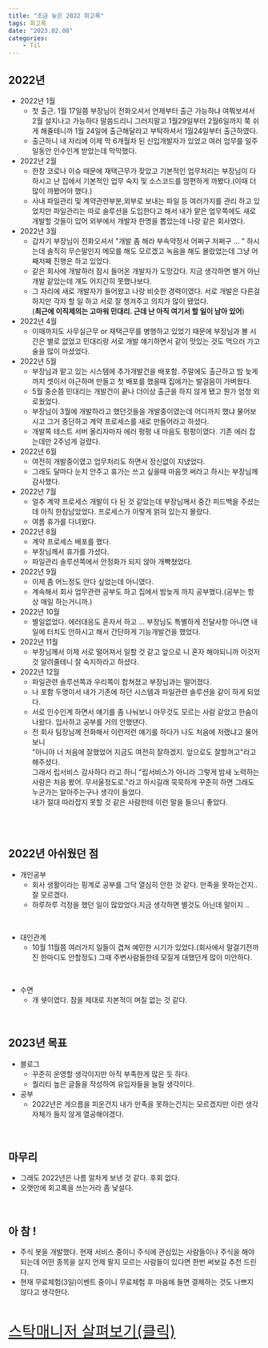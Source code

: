 ```yaml
---
title: "조금 늦은 2022 회고록"
tags: 회고록
date: "2023.02.08"
categories: 
    - Til
---
```


## 2022년
- 2022년 1월
    - 첫 출근. 1월 17일쯤 부장님이 전화오셔서 언제부터 출근 가능하냐 여쭤보셔서 2월 설지나고 가능하다 말씀드리니 그러지말고 1월29일부터 2월6일까지 쭉 쉬게 해줄테니까 1월 24일에 출근해달라고 부탁하셔서 1월24일부터 출근하였다.<br>
    - 출근하니 내 자리에 이제 막 6개월차 된 신입개발자가 있었고 여러 업무를 일주일동안 인수인계 받았는데 막막했다.<br>
- 2022년 2월
    - 한창 코로나 이슈 때문에 재택근무가 잦았고 기본적인 업무처리는 부장님이 다 하시고 난 집에서 기본적인 업무 숙지 및 소스코드를 맘편하게 까봤다.(이때 더 많이 까봤어야 했다.)
    - 사내 파일관리 및 계약관련부분,외부로 보내는 파일 등 여러가지를 관리 하고 있었지만 파일관리는 따로 솔루션을 도입한다고 해서 내가 맡은 업무쪽에도 새로 개발할 것들이 있어 외부에서 개발자 한명을 뽑았는데 나랑 같은 회사였다.
- 2022년 3월
    - 갑자기 부장님이 전화오셔서 "개발 좀 해라 부속약정서 어쩌구 저쩌구 ... " 하시는데 솔직히 무슨말인지 메모를 해도 모르겠고 녹음을 해도 몰랐었는데 그냥 어째저째 진행은 하고 있었다.
    - 같은 회사에 개발하러 잠시 들어온 개발자가 도망갔다. 지금 생각하면 별거 아닌 개발 같았는데 걔도 어지간히 못했나보다.
    - 그 자리에 새로 개발자가 들어왔고 나랑 비슷한 경력이였다. 서로 개발은 다른걸 하지만 각자 할 일 하고 서로 잘 챙겨주고 의지가 많이 됐었다.<br>(**최근에 이직제의는 고마워 민대리. 근데 난 아직 여기서 할 일이 남아 있어**)
- 2022년 4월
    - 이때까지도 사무실근무 or 재택근무를 병행하고 있었기 때문에 부장님과 볼 시간은 별로 없었고 민대리랑 서로 개발 얘기하면서 같이 맛있는 것도 먹으러 가고 술을 많이 마셨었다.
- 2022년 5월
    - 부장님과 맡고 있는 시스템에 추가개발건을 배포함. 주말에도 출근하고 밤 늦게까지 셋이서 야근하며 만들고 첫 배포를 했을때 집에가는 발걸음이 가벼웠다.
    - 5월 중순쯤 민대리는 개발건이 끝나 더이상 출근을 하지 않게 됐고 뭔가 엄청 외로웠었다.
    - 부장님이 3월에 개발하라고 했던것들을 개발중이였는데 어디까지 했냐 물어보시고 그거 중단하고 계약 프로세스를 새로 만들어라고 하셨다.
    - 개발쪽 테스트 서버 올리자마자 에러 펑펑 내 마음도 펑펑이였다. 기존 에러 잡는데만 2주넘게 걸렸다.
- 2022년 6월
    - 여전히 개발중이였고 업무처리도 하면서 정신없이 지냈었다.
    - 그래도 달마다 눈치 안주고 휴가는 쓰고 싶을때 마음껏 써라고 하시는 부장님께 감사했다.
- 2022년 7월
    - 얼추 계약 프로세스 개발이 다 된 것 같았는데 부장님께서 중간 피드백을 주셨는데 아직 한참남았었다. 프로세스가 이렇게 얽혀 있는지 몰랐다.
    - 여름 휴가를 다녀왔다.
- 2022년 8월
    - 계약 프로세스 배포를 했다.
    - 부장님께서 휴가를 가셨다.
    - 파일관리 솔루션쪽에서 안정화가 되지 않아 개빡쳤었다.
- 2022년 9월
    - 이제 좀 어느정도 안다 싶었는데 아니였다.
    - 계속해서 회사 업무관련 공부도 하고 집에서 밤늦게 까지 공부했다.(공부는 항상 매일 하는거니까.)
- 2022년 10월
    - 별일없었다. 에러대응도 혼자서 하고 ... 부장님도 특별하게 전달사항 아니면 내 일에 터치도 안하시고 해서 간단하게 기능개발건을 했었다.
- 2022년 11월
    - 부장님께서 이제 서로 떨어져서 일할 것 같고 앞으로 니 혼자 해야되니까 이것저것 알려줄테니 잘 숙지하라고 하셨다.
- 2022년 12월
    - 파일관련 솔루션쪽과 우리쪽이 합쳐졌고 부장님과는 떨어졌다.
    - 나 포함 두명이서 내가 기존에 하던 시스템과 파일관련 솔루션을 같이 하게 되었다.
    - 서로 인수인계 하면서 얘기를 좀 나눠보니 아무것도 모르는 사람 같았고 한숨이 나왔다. 입사하고 공부를 거의 안했댄다.
    - 전 회사 팀장님께 전화해서 이런저런 얘기를 하다가 나도 처음에 저랬냐고 물어보니 <br>"아니야 너 처음에 잘했었어 지금도 여전히 잘하겠지. 앞으로도 잘할꺼고"라고 해주셨다.<br> 그래서 립서비스 감사하다 라고 하니 "립서비스가 아니라 그렇게 밤새 노력하는 사람은 처음 봤어. 무서울정도로."라고 하시길래 묵묵하게 꾸준히 하면 그래도 누군가는 알아주는구나 생각이 들었다.<br>
    내가 절대 따라잡지 못할 것 같은 사람한테 이런 말을 들으니 좋았다.

<br>
<br>

## 2022년 아쉬웠던 점

- 개인공부
    - 회사 생활이라는 핑계로 공부를 그닥 열심히 안한 것 같다. 만족을 못하는건지.. 잘 모르겠다.
    - 하루하루 걱정을 했던 일이 많았었다.지금 생각하면 별것도 아닌데 말이지 ..<br>
<br>

- 대인관계
    - 10월 11월쯤 여러가지 일들이 겹쳐 예민한 시기가 있었다.(회사에서 말걸기전까진 한마디도 안할정도) 그때 주변사람들한테 모질게 대했던게 많이 미안하다.

<br>

- 수면
    - 개 쉣이였다. 잠을 제대로 자본적이 며칠 없는 것 같다.

<br>

## 2023년 목표
- 블로그
    - 꾸준히 운영할 생각이지만 아직 부족한게 많은 듯 하다.
    - 퀄리티 높은 글들을 작성하여 유입자들을 늘릴 생각이다.
- 공부
    - 2022년은 게으름을 피운건지 내가 만족을 못하는건지는 모르겠지만 이런 생각 자체가 들지 않게 열공해야겠다.

<br>

## 마무리
- 그래도 2022년은 나름 알차게 보낸 것 같다. 후회 없다.
- 오랫만에 회고록을 쓰는거라 좀 낯설다.

<br>

## 아 참 !
- 주식 봇을 개발했다. 현재 서비스 중이니 주식에 관심있는 사람들이나 주식을 해야 되는데 어떤 종목을 살지 언제 팔지 모르는 사람들이 있다면 한번 써보길 추천 드린다. 
- 현재 무료체험(3일)이벤트 중이니 무료체험 후 마음에 들면 결제하는 것도 나쁘지 않다고 생각한다.
<br>

<a href="https://stockmgr.oopy.io/" target="_blank" style="font-size: 30px">스탁매니저 살펴보기(클릭)</a>